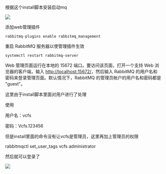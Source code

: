 根据这个install脚本安装启动mq

![](https://gitee.com/hxc8/images6/raw/master/img/202407182354613.jpg)

添加web管理插件

```
rabbitmq-plugins enable rabbitmq_management
```

重启 RabbitMQ 服务器以使管理插件生效

```
systemctl restart rabbitmq-server
```

Web 管理页面运行在本地的 15672 端口。要访问该页面，打开一个支持 Web 浏览器的客户端，输入 [http://localhost:15672/](http://localhost:15672/)，然后输入 RabbitMQ 的用户名和密码来登录管理页面。默认情况下，RabbitMQ 的管理员帐户的用户名和密码都是 "guest"。

这里由于install脚本里面对用户进行了处理

使用

用户名：vcfs

密码：Vcfs.123456

但是install里面的命令没有让vcfs是管理员，这里再加上管理员的权限

rabbitmqctl set_user_tags vcfs administrator

然后就可以登录了

![](https://gitee.com/hxc8/images6/raw/master/img/202407182354636.jpg)